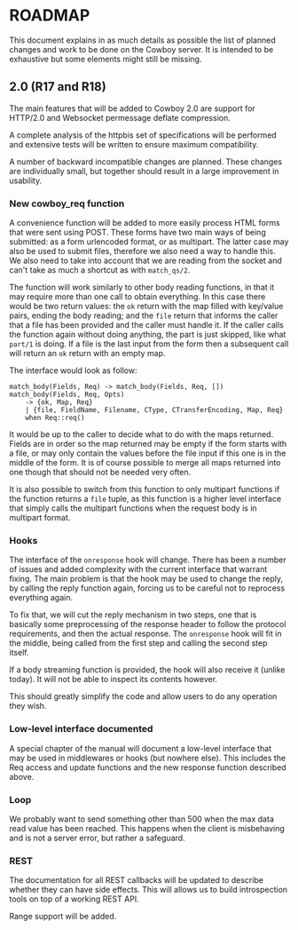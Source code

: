 ROADMAP
=======

This document explains in as much details as possible the
list of planned changes and work to be done on the Cowboy
server. It is intended to be exhaustive but some elements
might still be missing.

2.0 (R17 and R18)
-----------------

The main features that will be added to Cowboy 2.0 are support
for HTTP/2.0 and Websocket permessage deflate compression.

A complete analysis of the httpbis set of specifications
will be performed and extensive tests will be written to
ensure maximum compatibility.

A number of backward incompatible changes are planned. These
changes are individually small, but together should result
in a large improvement in usability.

### New cowboy_req function

A convenience function will be added to more easily process
HTML forms that were sent using POST. These forms have two
main ways of being submitted: as a form urlencoded format,
or as multipart. The latter case may also be used to submit
files, therefore we also need a way to handle this. We also
need to take into account that we are reading from the socket
and can't take as much a shortcut as with `match_qs/2`.

The function will work similarly to other body reading functions,
in that it may require more than one call to obtain everything.
In this case there would be two return values: the `ok` return
with the map filled with key/value pairs, ending the body reading;
and the `file` return that informs the caller that a file has been
provided and the caller must handle it. If the caller calls the
function again without doing anything, the part is just skipped,
like what `part/1` is doing. If a file is the last input from
the form then a subsequent call will return an `ok` return with
an empty map.

The interface would look as follow:

```
match_body(Fields, Req) -> match_body(Fields, Req, [])
match_body(Fields, Req, Opts)
	-> {ok, Map, Req}
	| {file, FieldName, Filename, CType, CTransferEncoding, Map, Req}
	when Req::req()
```

It would be up to the caller to decide what to do with the
maps returned. Fields are in order so the map returned may
be empty if the form starts with a file, or may only
contain the values before the file input if this one is
in the middle of the form. It is of course possible to
merge all maps returned into one though that should not
be needed very often.

It is also possible to switch from this function to only
multipart functions if the function returns a `file` tuple,
as this function is a higher level interface that simply
calls the multipart functions when the request body is
in multipart format.

### Hooks

The interface of the `onresponse` hook will change. There has
been a number of issues and added complexity with the current
interface that warrant fixing. The main problem is that the
hook may be used to change the reply, by calling the reply
function again, forcing us to be careful not to reprocess
everything again.

To fix that, we will cut the reply mechanism in two steps,
one that is basically some preprocessing of the response
header to follow the protocol requirements, and then the
actual response. The `onresponse` hook will fit in the
middle, being called from the first step and calling the
second step itself.

If a body streaming function is provided, the hook will
also receive it (unlike today). It will not be able to
inspect its contents however.

This should greatly simplify the code and allow users to
do any operation they wish.

### Low-level interface documented

A special chapter of the manual will document a low-level
interface that may be used in middlewares or hooks (but
nowhere else). This includes the Req access and update
functions and the new response function described above.

### Loop

We probably want to send something other than 500 when the
max data read value has been reached. This happens when the
client is misbehaving and is not a server error, but rather
a safeguard.

### REST

The documentation for all REST callbacks will be updated
to describe whether they can have side effects. This will
allows us to build introspection tools on top of a working
REST API.

Range support will be added.
